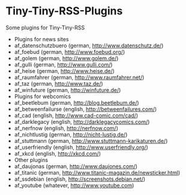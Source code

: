 Tiny-Tiny-RSS-Plugins
=====================

Some plugins for Tiny-Tiny-RSS

* Plugins for news sites
 * af_datenschutzbuero (german, http://www.datenschutz.de/)
 * af_foebud (german, http://www.foebud.org/)
 * af_golem (german, http://www.golem.de/)
 * af_gulli (german, http://www.gulli.com/)
 * af_heise (german, http://www.heise.de/)
 * af_raumfahrer (german, http://www.raumfahrer.net/)
 * af_taz (german, http://www.taz.de/)
 * af_winfuture (german, http://winfuture.de/)
* Plugins for webcomics
 * af_beetlebum (german, http://blog.beetlebum.de/)
 * af_betweenfailurse (english, http://betweenfailures.com/)
 * af_cad (english, http://www.cad-comic.com/cad/)
 * af_darklegacy (english, http://darklegacycomics.com/)
 * af_nerfnow (english, http://nerfnow.com/)
 * af_nichtlustig (german, http://nicht-lustig.de/)
 * af_stuttmann (german, http://www.stuttmann-karikaturen.de/)
 * af_userfriendly (english, http://www.userfriendly.org/)
 * af_xkcd (english, http://xkcd.com/)
* Other plugins
 * af_daujonas (german, http://www.daujones.com/)
 * af_titanic (german, http://www.titanic-magazin.de/newsticker.html)
 * af_ssdebian (english, http://screenshots.debian.net/)
 * af_youtube (whatever, http://www.youtube.com)
